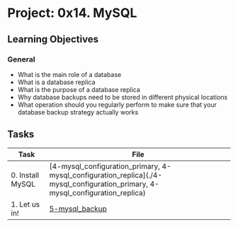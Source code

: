 # Project: 0x14. MySQL

<h2>Learning Objectives</h2>

<h3>General</h3>

<ul>
<li>What is the main role of a database</li>
<li>What is a database replica</li>
<li>What is the purpose of a database replica</li>
<li>Why database backups need to be stored in different physical locations</li>
<li>What operation should you regularly perform to make sure that your database backup strategy actually works</li>
</ul>

<h2>Tasks</h2>

| Task | File |
| ---- | ---- |
| 0. Install MySQL | [4-mysql_configuration_primary, 4-mysql_configuration_replica](./4-mysql_configuration_primary, 4-mysql_configuration_replica) |
| 1. Let us in! | [5-mysql_backup](./5-mysql_backup) |

